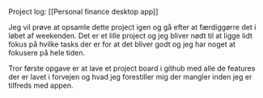 
Project log: [[Personal finance desktop app]]

Jeg vil prøve at opsamle dette project igen og gå efter at færdiggørre det i løbet af weekenden. Det er et lille project og jeg bliver nødt til at ligge lidt fokus på hvilke tasks der er for at det bliver godt og jeg har noget at fokusere på hele tiden.

Tror første opgave er at lave et project board i github med alle de features der er lavet i forvejen og hvad jeg forestiller mig der mangler inden jeg er tilfreds med appen. 